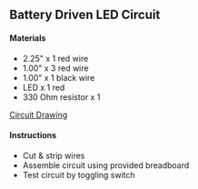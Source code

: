 ## Battery Driven LED Circuit

#### Materials
 - 2.25" x 1 red wire
 - 1.00" x 3 red wire
 - 1.00" x 1 black wire
 - LED x 1 red
 - 330 Ohm resistor x 1

[Circuit Drawing](lesson01-01.pdf)

#### Instructions
 - Cut & strip wires
 - Assemble circuit using provided breadboard
 - Test circuit by toggling switch
